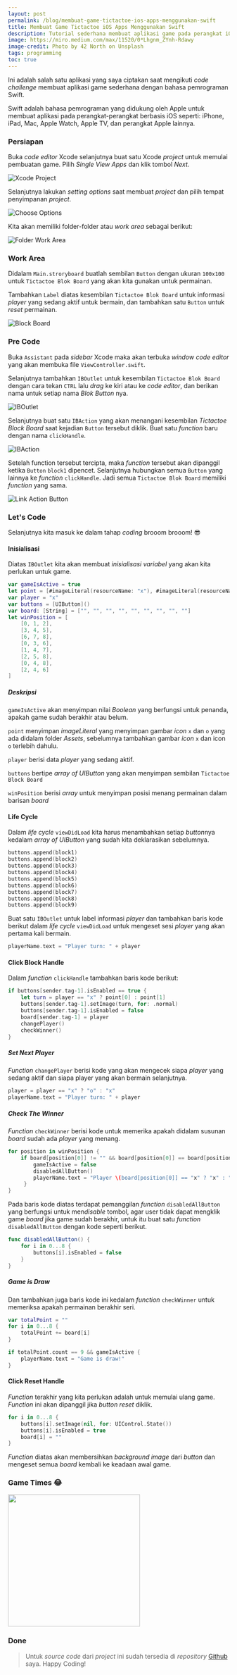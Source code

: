 ```yaml
---
layout: post
permalink: /blog/membuat-game-tictactoe-ios-apps-menggunakan-swift
title: Membuat Game Tictactoe iOS Apps Menggunakan Swift
description: Tutorial sederhana membuat aplikasi game pada perangkat iOS
image: https://miro.medium.com/max/11520/0*Lhgnm_ZYnh-Rdawy
image-credit: Photo by 42 North on Unsplash
tags: programming
toc: true
---
```


Ini adalah salah satu aplikasi yang saya ciptakan saat mengikuti *code challenge* membuat aplikasi game sederhana dengan bahasa pemrograman Swift.

Swift adalah bahasa pemrograman yang didukung oleh Apple untuk membuat aplikasi pada perangkat-perangkat berbasis iOS seperti: iPhone, iPad, Mac, Apple Watch, Apple TV, dan perangkat Apple lainnya.

### Persiapan

Buka *code editor* Xcode selanjutnya buat satu Xcode *project* untuk memulai pembuatan game. Pilih *Single View Apps* dan klik tombol *Next*.

![Xcode Project](/media/2020-03-04/1-create-xcode-project.png)

Selanjutnya lakukan *setting options* saat membuat *project* dan pilih tempat penyimpanan *project*.

![Choose Options](/media/2020-03-04/2-choose-options-new-project.png)

Kita akan memiliki folder-folder atau *work area* sebagai berikut:

![Folder Work Area](/media/2020-03-04/3-folder-structure.png)

### Work Area

Didalam `Main.stroryboard` buatlah sembilan `Button` dengan ukuran `100x100` untuk `Tictactoe Blok Board` yang akan kita gunakan untuk permainan.

Tambahkan `Label` diatas kesembilan `Tictactoe Blok Board` untuk informasi *player* yang sedang aktif untuk bermain, dan tambahkan satu `Button` untuk *reset* permainan.

![Block Board](/media/2020-03-04/4-block-board.png)

### Pre Code

Buka `Assistant` pada *sidebar* Xcode maka akan terbuka *window code editor* yang akan membuka file `ViewController.swift`.

Selanjutnya tambahkan `IBOutlet` untuk kesembilan `Tictactoe Blok Board` dengan cara tekan `CTRL` lalu *drag* ke kiri atau ke *code editor*, dan berikan nama untuk setiap nama *Blok Button* nya.

![IBOutlet](/media/2020-03-04/5-iboutlet.png)

Selanjutnya buat satu `IBAction` yang akan menangani kesembilan *Tictactoe Block Board* saat kejadian `Button` tersebut diklik. Buat satu *function* baru dengan nama `clickHandle`.

![IBAction](/media/2020-03-04/6-ibaction.png)

Setelah function tersebut tercipta, maka *function* tersebut akan dipanggil ketika `Button` `block1` dipencet. Selanjutnya hubungkan semua `Button` yang lainnya ke *function* `clickHandle`. Jadi semua `Tictactoe Blok Board` memiliki *function* yang sama.

![Link Action Button](/media/2020-03-04/7-link-button-to-ibaction.png)

### Let's Code

Selanjutnya kita masuk ke dalam tahap *coding* brooom brooom! 😎

#### Inisialisasi

Diatas `IBOutlet` kita akan membuat *inisialisasi* *variabel* yang akan kita perlukan untuk game.

``` swift
var gameIsActive = true
let point = [#imageLiteral(resourceName: "x"), #imageLiteral(resourceName: "o")]
var player = "x"
var buttons = [UIButton]()
var board: [String] = ["", "", "", "", "", "", "", "", ""]
let winPosition = [
    [0, 1, 2],
    [3, 4, 5],
    [6, 7, 8],
    [0, 3, 6],
    [1, 4, 7],
    [2, 5, 8],
    [0, 4, 8],
    [2, 4, 6]
]
```

##### Deskripsi

`gameIsActive` akan menyimpan nilai *Boolean* yang berfungsi untuk penanda, apakah game sudah berakhir atau belum.

`point` menyimpan *imageLiteral* yang menyimpan gambar *icon* `x` dan `o` yang ada didalam folder *Assets*, sebelumnya tambahkan gambar *icon* `x` dan icon `o` terlebih dahulu.

`player` berisi data *player* yang sedang aktif.

`buttons` bertipe *array of UIButton* yang akan menyimpan sembilan `Tictactoe Block Board`

`winPosition` berisi *array* untuk menyimpan posisi menang permainan dalam barisan *board*

#### Life Cycle

Dalam *life cycle* `viewDidLoad` kita harus menambahkan setiap *button*nya kedalam *array of UIButton* yang sudah kita deklarasikan sebelumnya.

``` swift
buttons.append(block1)
buttons.append(block2)
buttons.append(block3)
buttons.append(block4)
buttons.append(block5)
buttons.append(block6)
buttons.append(block7)
buttons.append(block8)
buttons.append(block9)
```

Buat satu `IBOutlet` untuk label informasi *player* dan tambahkan baris kode berikut dalam *life cycle* `viewDidLoad` untuk mengeset sesi *player* yang akan pertama kali bermain.

``` swift
playerName.text = "Player turn: " + player
```

#### Click Block Handle

Dalam *function* `clickHandle` tambahkan baris kode berikut:

``` swift
if buttons[sender.tag-1].isEnabled == true {
    let turn = player == "x" ? point[0] : point[1]
    buttons[sender.tag-1].setImage(turn, for: .normal)
    buttons[sender.tag-1].isEnabled = false
    board[sender.tag-1] = player
    changePlayer()
    checkWinner()
}
```
##### Set Next Player

*Function* `changePlayer` berisi kode yang akan mengecek siapa *player* yang sedang aktif dan siapa player yang akan bermain selanjutnya.


``` swift
player = player == "x" ? "o" : "x"
playerName.text = "Player turn: " + player
```

##### Check The Winner

*Function* `checkWinner` berisi kode untuk memerika apakah didalam susunan *board* sudah ada *player* yang menang.

``` swift
for position in winPosition {
    if board[position[0]] != "" && board[position[0]] == board[position[1]] && board[position[1]] == board[position[2]] {
        gameIsActive = false
        disabledAllButton()
        playerName.text = "Player \(board[position[0]] == "x" ? "x" : "o") win!"
     }
}
```

Pada baris kode diatas terdapat pemanggilan *function* `disabledAllButton` yang berfungsi untuk men*disable* tombol, agar user tidak dapat mengklik game *board* jika game sudah berakhir, untuk itu buat satu *function* `disabledAllButton` dengan kode seperti berikut.

``` swift
func disabledAllButton() {
    for i in 0...8 {
        buttons[i].isEnabled = false
    }
}
```

##### Game is Draw

Dan tambahkan juga baris kode ini kedalam *function* `checkWinner` untuk memeriksa apakah permainan berakhir seri.

``` swift
var totalPoint = ""
for i in 0...8 {
    totalPoint += board[i]
}

if totalPoint.count == 9 && gameIsActive {
    playerName.text = "Game is draw!"
}
```
#### Click Reset Handle

*Function* terakhir yang kita perlukan adalah untuk memulai ulang game. *Function* ini akan dipanggil jika *button reset* diklik.

``` swift
for i in 0...8 {
    buttons[i].setImage(nil, for: UIControl.State())
    buttons[i].isEnabled = true
    board[i] = ""
}
```

*Function* diatas akan membersihkan *background image* dari *button* dan mengeset semua *board* kembali ke keadaan awal game.

### Game Times 😂

<img src ="/media/2020-03-04/8-game-times.gif" width="300">

### Done

> Untuk *source code* dari *project* ini sudah tersedia di *repository* [Github](https://github.com/erwindosianipar/tictactoe-swift) saya. Happy Coding!
